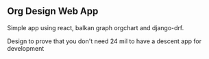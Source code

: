 ## Org Design Web App

Simple app using react, balkan graph orgchart and django-drf.

Design to prove that you don't need 24 mil to have a descent app for development